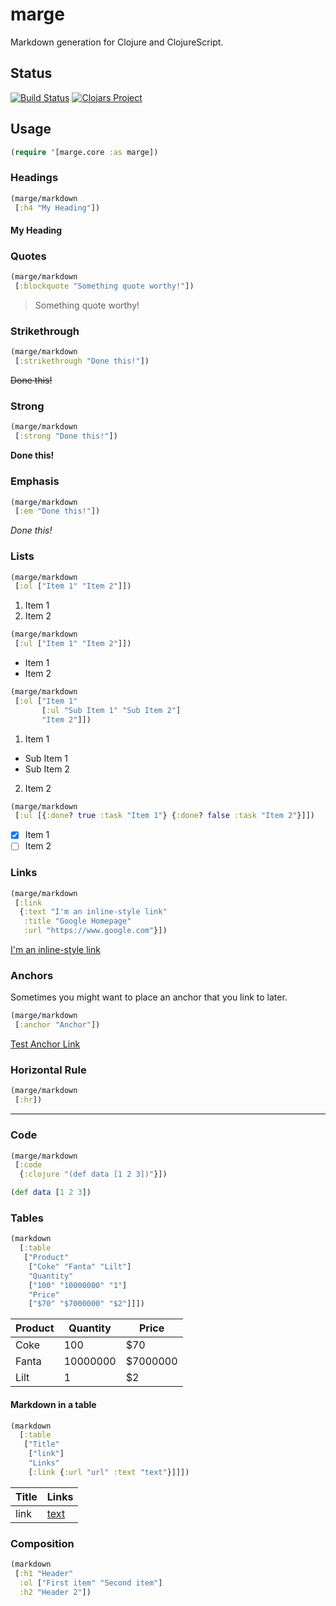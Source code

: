 # marge
Markdown generation for Clojure and ClojureScript.

## Status

[![Build Status](https://api.travis-ci.org/markwoodhall/marge.svg?branch=master)](https://api.travis-ci.org/repositories/markwoodhall/marge)
[![Clojars Project](https://img.shields.io/clojars/v/marge.svg)](http://clojars.org/marge)

## Usage


```clojure
(require '[marge.core :as marge])
```

### Headings

```clojure
(marge/markdown 
 [:h4 "My Heading"])
```

#### My Heading

### Quotes

```clojure
(marge/markdown
 [:blockquote "Something quote worthy!"])
```

> Something quote worthy!

### Strikethrough

```clojure
(marge/markdown
 [:strikethrough "Done this!"])
```

~~Done this!~~


### Strong

```clojure
(marge/markdown
 [:strong "Done this!"])
```

**Done this!**

### Emphasis

```clojure
(marge/markdown
 [:em "Done this!"])
```

*Done this!*

### Lists

```clojure
(marge/markdown
 [:ol ["Item 1" "Item 2"]])
```

1. Item 1
2. Item 2

```clojure
(marge/markdown
 [:ul ["Item 1" "Item 2"]])
```

+ Item 1
+ Item 2

```clojure
(marge/markdown
 [:ol ["Item 1" 
       [:ul "Sub Item 1" "Sub Item 2"]
       "Item 2"]])
```

1. Item 1
  + Sub Item 1
  + Sub Item 2
2. Item 2

```clojure
(marge/markdown
 [:ul [{:done? true :task "Item 1"} {:done? false :task "Item 2"}]])
```

+ [x] Item 1
+ [ ] Item 2

### Links

```clojure
(marge/markdown 
 [:link 
  {:text "I'm an inline-style link" 
   :title "Google Homepage"
   :url "https://www.google.com"}])
```

[I'm an inline-style link](https://www.google.com "Google Homepage")


### Anchors

Sometimes you might want to place an anchor that you link to later.

```clojure
(marge/markdown 
 [:anchor "Anchor"])
```

<a name="Anchor"></a>


[Test Anchor Link](#Anchor)

### Horizontal Rule

```clojure
(marge/markdown 
 [:hr])
```

---

### Code

```clojure
(marge/markdown 
 [:code
  {:clojure "(def data [1 2 3])"}])
```

```clojure
(def data [1 2 3])
```

### Tables

```clojure
(markdown 
  [:table
   ["Product" 
    ["Coke" "Fanta" "Lilt"] 
    "Quantity" 
    ["100" "10000000" "1"]
    "Price"
    ["$70" "$7000000" "$2"]]])
```

| Product | Quantity | Price    |
| ------- | -------- | -------- |
| Coke    | 100      | $70      |
| Fanta   | 10000000 | $7000000 |
| Lilt    | 1        | $2       |


#### Markdown in a table

```clojure
(markdown 
  [:table
   ["Title" 
    ["link"]
    "Links" 
    [:link {:url "url" :text "text"}]]])
```

| Title | Links       |
| ----- | ----------- |
| link  | [text](url) |

### Composition

```clojure
(markdown 
 [:h1 "Header"
  :ol ["First item" "Second item"]
  :h2 "Header 2"])
```
